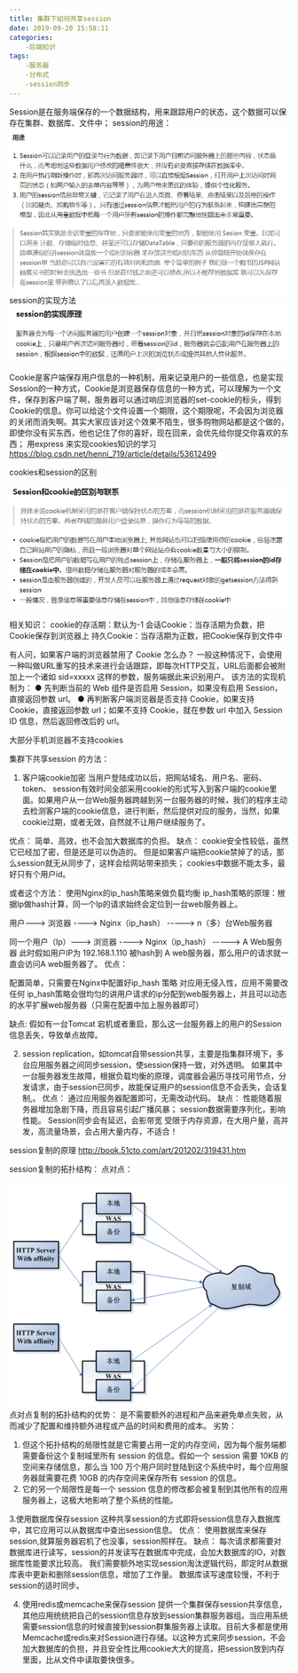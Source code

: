 ```yaml
---
title: 集群下如何共享session
date: 2019-09-20 15:58:11
categories: 
    -后端知识
tags:
    -服务器
    -分布式
    -session同步
---
```

Session是在服务端保存的一个数据结构，用来跟踪用户的状态，这个数据可以保存在集群、数据库、文件中；
session的用途：
![pic_1](/images/distributed_system/session1.png)
session的实现方法
![pic_2](/images/distributed_system/session2.png)

Cookie是客户端保存用户信息的一种机制，用来记录用户的一些信息，也是实现Session的一种方式，Cookie是浏览器保存信息的一种方式，可以理解为一个文件，保存到客户端了啊，服务器可以通过响应浏览器的set-cookie的标头，得到Cookie的信息。你可以给这个文件设置一个期限，这个期限呢，不会因为浏览器的关闭而消失啊。其实大家应该对这个效果不陌生，很多购物网站都是这个做的，即使你没有买东西，他也记住了你的喜好，现在回来，会优先给你提交你喜欢的东西；
用express 来实现cookies知识的学习
https://blog.csdn.net/henni_719/article/details/53612499

cookies和session的区别

![pic_3](/images/distributed_system/session3.png)

相关知识：
cookie的存活期：默认为-1
会话Cookie：当存活期为负数，把Cookie保存到浏览器上
持久Cookie：当存活期为正数，把Cookie保存到文件中

有人问，如果客户端的浏览器禁用了 Cookie 怎么办？
一般这种情况下，会使用一种叫做URL重写的技术来进行会话跟踪，即每次HTTP交互，URL后面都会被附加上一个诸如 sid=xxxxx 这样的参数，服务端据此来识别用户。
该方法的实现机制为：
● 先判断当前的 Web 组件是否启用 Session，如果没有启用 Session，直接返回参数 url。
● 再判断客户端浏览器是否支持 Cookie，如果支持 Cookie，直接返回参数 url；如果不支持 Cookie，就在参数 url 中加入 Session ID 信息，然后返回修改后的 url。

大部分手机浏览器不支持cookies

集群下共享session 的方法：
1. 客户端cookie加密
当用户登陆成功以后，把网站域名、用户名、密码、token、 session有效时间全部采用cookie的形式写入到客户端的cookie里面。如果用户从一台Web服务器跨越到另一台服务器的时候，我们的程序主动去检测客户端的cookie信息，进行判断，然后提供对应的服务，当然，如果cookie过期，或者无效，自然就不让用户继续服务了。

优点：
简单、高效，也不会加大数据库的负担。
缺点：
cookie安全性较低，虽然它已经加了密，但是还是可以伪造的。
但是如果客户端把cookie禁掉了的话，那么session就无从同步了，这样会给网站带来损失；
cookies中数据不能太多，最好只有个用户id。

或者这个方法： 使用Nginx的ip_hash策略来做负载均衡
ip_hash策略的原理：根据Ip做hash计算，同一个Ip的请求始终会定位到一台web服务器上。

用户---> 浏览器 ----> Nginx（ip_hash） ----->  n（多）台Web服务器

同一个用户（Ip）---> 浏览器 ----> Nginx（ip_hash） -----> A Web服务器
此时假如用户IP为 192.168.1.110 被hash到 A web服务器，那么用户的请求就一直会访问A web服务器了。
优点：

配置简单，只需要在Nginx中配置好ip_hash 策略
对应用无侵入性，应用不需要改任何
ip_hash策略会很均匀的讲用户请求的ip分配到web服务器上，并且可以动态的水平扩展web服务器（只需在配置中加上服务器即可）

缺点:
假如有一台Tomcat 宕机或者重启，那么这一台服务器上的用户的Session信息丢失，导致单点故障。

2. session replication，如tomcat自带session共享，主要是指集群环境下，多台应用服务器之间同步session，使session保持一致，对外透明。 如果其中一台服务器发生故障，根据负载均衡的原理，调度器会遍历寻找可用节点，分发请求，由于session已同步，故能保证用户的session信息不会丢失，会话复制,。
优点：
通过应用服务器配置即可，无需改动代码。
缺点：
性能随着服务器增加急剧下降，而且容易引起广播风暴；
session数据需要序列化，影响性能。
Session同步会有延迟，会影带宽
受限于内存资源，在大用户量，高并发，高流量场景，会占用大量内存，不适合！

session复制的原理
http://book.51cto.com/art/201202/319431.htm

session复制的拓扑结构：
点对点：

![pic_4](/images/distributed_system/session4.png)
点对点复制的拓扑结构的优势：
是不需要额外的进程和产品来避免单点失败，从而减少了配置和维持额外进程或产品的时间和费用的成本。
劣势：
1. 但这个拓扑结构的局限性就是它需要占用一定的内存空间，因为每个服务端都需要备份这个复制域里所有 session 的信息。假如一个 session 需要 10KB 的空间来存储信息，那么当 100 万个用户同时登陆到这个系统中时，每个应用服务器就需要花费 10GB 的内存空间来保存所有 session 的信息。		
2. 它的另一个局限性是每一个 session 信息的修改都会被复制到其他所有的应用服务器上，这极大地影响了整个系统的性能。

3.使用数据库保存session
这种共享session的方式即将session信息存入数据库中，其它应用可以从数据库中查出session信息。
优点：
使用数据库来保存session,就算服务器宕机了也没事，session照样在。
缺点：
每次请求都需要对数据库进行读写，session的并发读写在数据库中完成，会加大数据库的IO，对数据库性能要求比较高。
我们需要额外地实现session淘汰逻辑代码，即定时从数据库表中更新和删除session信息，增加了工作量。
数据库读写速度较慢，不利于session的适时同步。

4. 使用redis或memcache来保存session
提供一个集群保存session共享信息，其他应用统统把自己的session信息存放到session集群服务器组。当应用系统需要session信息的时候直接到session群集服务器上读取。目前大多都是使用Memcache或redis来对Session进行存储。以这种方式来同步session，不会加大数据库的负担，并且安全性比用cookie大大的提高，把session放到内存里面，比从文件中读取要快很多。 
